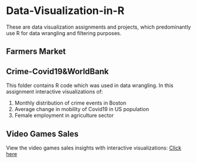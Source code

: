 # Data-Visualization-in-R
These are data visualization assignments and projects, which predominantly use R for data wrangling and filtering purposes.

## Farmers Market

## Crime-Covid19&WorldBank
This folder contains R code which was used in data wrangling. In this assignment interactive visualizations of:
1. Monthly distribution of crime events in Boston
2. Average change in mobility of Covid19 in US population
3. Female employment in agriculture sector

## Video Games Sales
View the video games sales insights with interactive visualizations:
[Click here](https://sites.google.com/view/project1-video-games-sales/home)
